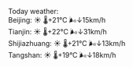 Today weather:  
Beijing: ☀️ 🌡️+21°C 🌬️↓15km/h  
Tianjin: ☀️ 🌡️+22°C 🌬️↓31km/h  
Shijiazhuang: ☀️ 🌡️+21°C 🌬️↓13km/h  
Tangshan: ☀️ 🌡️+19°C 🌬️↓18km/h  
